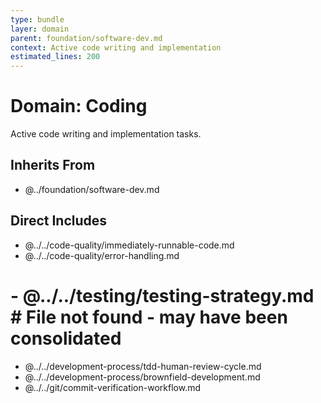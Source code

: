 ```yaml
---
type: bundle
layer: domain
parent: foundation/software-dev.md
context: Active code writing and implementation
estimated_lines: 200
---
```

# Domain: Coding

Active code writing and implementation tasks.

## Inherits From
- @../foundation/software-dev.md

## Direct Includes
- @../../code-quality/immediately-runnable-code.md
- @../../code-quality/error-handling.md
# - @../../testing/testing-strategy.md  # File not found - may have been consolidated
- @../../development-process/tdd-human-review-cycle.md
- @../../development-process/brownfield-development.md
- @../../git/commit-verification-workflow.md